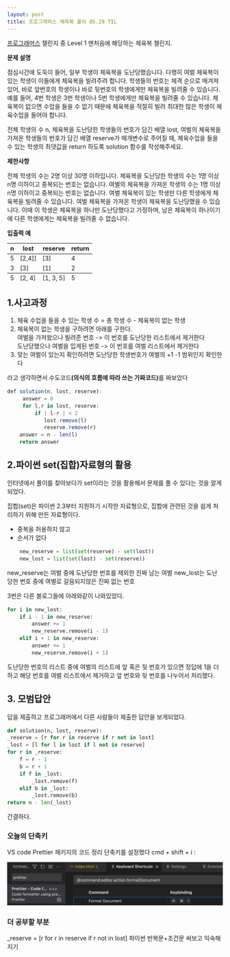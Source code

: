 ```yaml
---
layout: post
title: 프로그래머스 체육복 풀이 05.29 TIL
---
```


<a href="https://programmers.co.kr/learn/challenges">프로그래머스</a> 챌린지 중 Level 1 맨처음에 해당하는 체육복 챌린지.  


**문제 설명**

점심시간에 도둑이 들어, 일부 학생이 체육복을 도난당했습니다. 다행히 여벌 체육복이 있는 학생이 이들에게 체육복을 빌려주려 합니다. 학생들의 번호는 체격 순으로 매겨져 있어, 바로 앞번호의 학생이나 바로 뒷번호의 학생에게만 체육복을 빌려줄 수 있습니다. 예를 들어, 4번 학생은 3번 학생이나 5번 학생에게만 체육복을 빌려줄 수 있습니다. 체육복이 없으면 수업을 들을 수 없기 때문에 체육복을 적절히 빌려 최대한 많은 학생이 체육수업을 들어야 합니다.

전체 학생의 수 n, 체육복을 도난당한 학생들의 번호가 담긴 배열 lost, 여벌의 체육복을 가져온 학생들의 번호가 담긴 배열 reserve가 매개변수로 주어질 때, 체육수업을 들을 수 있는 학생의 최댓값을 return 하도록 solution 함수를 작성해주세요.


**제한사항** 

전체 학생의 수는 2명 이상 30명 이하입니다.
체육복을 도난당한 학생의 수는 1명 이상 n명 이하이고 중복되는 번호는 없습니다.
여벌의 체육복을 가져온 학생의 수는 1명 이상 n명 이하이고 중복되는 번호는 없습니다.
여벌 체육복이 있는 학생만 다른 학생에게 체육복을 빌려줄 수 있습니다.
여벌 체육복을 가져온 학생이 체육복을 도난당했을 수 있습니다. 이때 이 학생은 체육복을 하나만 도난당했다고 가정하며, 남은 체육복이 하나이기에 다른 학생에게는 체육복을 빌려줄 수 없습니다.

**입출력 예**

<table>
  <thead>
    <tr>
      <th>n	</th>
      <th>lost</th>
      <th>reserve</th>
      <th>return</th>
    </tr>
  </thead>
  <tfoot>
    <tr>
      <td>5	</td>
      <td>[2, 4]</td>
      <td>[1, 3, 5]</td>
      <td> 5</td>
    </tr>
  </tfoot>
  <tbody>
    <tr>
      <td>5</td>
      <td>[2,4]]</td>
      <td>[3]</td>
      <td>4</td>
    </tr>
    <tr>
      <td>3</td>
      <td>[3]</td>
      <td>[1]</td>
      <td>2</td>
    </tr>
  </tbody>
</table>


## 1.사고과정

1. 체육 수업을 들을 수 있는 학생 수 = 총 학생 수 - 체육복이 없는 학생
2. 체육복이 없는 학생을 구하려면 아래를 구한다.
    <br>여벌을 가져왔으나 빌려준 번호 -> 이 번호를 도난당한 리스트에서 제거한다
    <br>도난당했으나 여벌을 입게된 번호 -> 이 번호를 여벌 리스트에서 제거한다
3. 맞는 여벌이 있는지 확인하려면 도난당한 학생번호가 여벌의 +1 -1 범위인지 확인한다

라고 생각하면서 수도코드<strong>(의식의 흐름에 따라 쓰는 가짜코드)</strong>를 짜보았다   

``` javascript
def solution(n, lost, reserve):
     answer = 0    
     for l,r in lost, reserve:
         if | l-r | < 2 
            lost.remove(l)
            reserve.remove(r)
    answer = n - len(l)
    return answer
```

## 2.파이썬 set(집합)자료형의 활용 

인터넷에서 풀이를 찾아보다가 set이라는 것을 활용해서 문제를 풀 수 있다는 것을 알게되었다.

<div class ="message">
  집합(set)은 파이썬 2.3부터 지원하기 시작한 자료형으로, 집합에 관련된 것을 쉽게 처리하기 위해 만든 자료형이다. 
</div>

* 중복을 허용하지 않고
* 순서가 없다

``` python
    new_reserve = list(set(reserve) - set(lost))
    new_lost = list(set(lost) - set(reserve))   
```
new_reserve는 여벌 중에 도난당한 번호를 제외한 진짜 남는 여벌
new_lost는 도난당한 번호 중에 여벌로 갈음되지않은 진짜 없는 번호

3번은 다른 블로그들에 아래와같이 나와있었다.

``` python
for i in new_lost: 
    if i - 1 in new_reserve: 
        answer += 1 
        new_reserve.remove(i - 1) 
    elif i + 1 in new_reserve: 
        answer += 1 
        new_reserve.remove(i + 1) 
```

도난당한 번호의 리스트 중에 여벌의 리스트에 앞 혹은 뒷 번호가 있으면 정답에 1을 더하고 해당 번호를 여벌 리스트에서 제거하고 앞 번호와 뒷 번호를 나누어서 처리했다.

## 3. 모범답안

답을 제출하고 프로그래머에서 다른 사람들이 제출한 답안을 보게되었다. 

``` python
def solution(n, lost, reserve):
_reserve = [r for r in reserve if r not in lost]
_lost = [l for l in lost if l not in reserve]
for r in _reserve:
    f = r - 1
    b = r + 1
    if f in _lost:
        _lost.remove(f)
    elif b in _lost:
        _lost.remove(b)
return n - len(_lost)
```

간결하다.

### 오늘의 단축키
VS code Prettier 패키지의 코드 정리 단축키를 설정했다
cmd + shift + i : 

<img src = "../public/img/prettier.png">

### 더 공부할 부분

_reserve = [r for r in reserve if r not in lost] 
파이썬 반복문+조건문 써보고 익숙해지기 